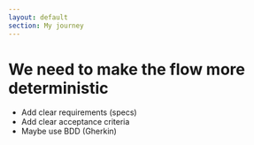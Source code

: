 ```yaml
---
layout: default
section: My journey
---
```


# We need to make the flow more deterministic

<v-clicks>

* Add clear requirements (specs)
* Add clear acceptance criteria
* Maybe use BDD (Gherkin)

</v-clicks>
